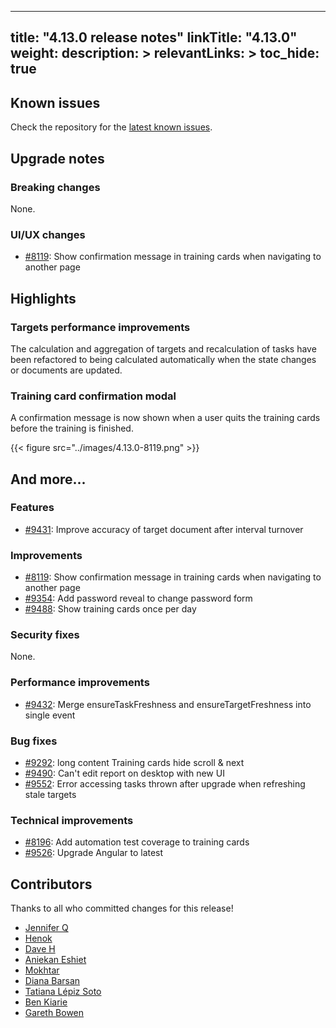 
---
title: "4.13.0 release notes"
linkTitle: "4.13.0"
weight:
description: >
relevantLinks: >
toc_hide: true
---

## Known issues

Check the repository for the [latest known issues](https://github.com/medic/cht-core/issues?q=is%3Aissue+label%3A%22Affects%3A+4.13.0%22).

## Upgrade notes

### Breaking changes

None.

### UI/UX changes

- [#8119](https://github.com/medic/cht-core/issues/8119): Show confirmation message in training cards when navigating to another page


## Highlights

### Targets performance improvements

The calculation and aggregation of targets and recalculation of tasks have been refactored to being calculated automatically when the state changes or documents are updated.

### Training card confirmation modal

A confirmation message is now shown when a user quits the training cards before the training is finished.

{{< figure src="../images/4.13.0-8119.png" >}}

## And more...

### Features

- [#9431](https://github.com/medic/cht-core/issues/9431): Improve accuracy of target document after interval turnover

### Improvements

- [#8119](https://github.com/medic/cht-core/issues/8119): Show confirmation message in training cards when navigating to another page
- [#9354](https://github.com/medic/cht-core/issues/9354): Add password reveal to change password form
- [#9488](https://github.com/medic/cht-core/issues/9488): Show training cards once per day

### Security fixes

None.

### Performance improvements

- [#9432](https://github.com/medic/cht-core/issues/9432): Merge ensureTaskFreshness and  ensureTargetFreshness into single event

### Bug fixes

- [#9292](https://github.com/medic/cht-core/issues/9292):  long content Training cards hide scroll & next
- [#9490](https://github.com/medic/cht-core/issues/9490): Can't edit report on desktop with new UI
- [#9552](https://github.com/medic/cht-core/issues/9552): Error accessing tasks thrown after upgrade when refreshing stale targets

### Technical improvements

- [#8196](https://github.com/medic/cht-core/issues/8196): Add automation test coverage to training cards
- [#9526](https://github.com/medic/cht-core/issues/9526): Upgrade Angular to latest



## Contributors

Thanks to all who committed changes for this release!

- [Jennifer Q](https://github.com/latin-panda)
- [Henok](https://github.com/henokgetachew)
- [Dave H](https://github.com/fenedara)
- [Aniekan Eshiet](https://github.com/kapelo)
- [Mokhtar](https://github.com/m5r)
- [Diana Barsan](https://github.com/dianabarsan)
- [Tatiana Lépiz Soto](https://github.com/tatilepizs)
- [Ben Kiarie](https://github.com/Benmuiruri)
- [Gareth Bowen](https://github.com/garethbowen)

